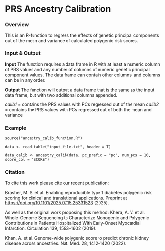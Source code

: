 # PRS Ancestry Calibration
### Overview
This is an R-function to regress the effects of genetic principal components out of the mean and variance of calculated polygenic risk scores.

### Input & Output
**Input**
The function requires a data frame in R with at least a numeric column of PRS values and any number of columns of numeric genetic principal component values. The data frame can contain other columns, and columns can be in any order.

**Output**
The function will output a data frame that is the same as the input data frame, but with two additional columns appended. 

*calib1* = contains the PRS values with PCs regressed out of the mean
*calib2* = contains the PRS values with PCs regressed out of both the mean and variance

### Example
```
source("ancestry_calib_function.R")

data <- read.table("input_file.txt", header = T)

data_calib <- ancestry_calib(data, pc_prefix = "pc", num_pcs = 10, score_col = "SCORE")
```

### Citation

To cite this work please cite our recent publication: 

Brasher, M. S. et al. Enabling reproducible type 1 diabetes polygenic risk scoring for clinical and translational applications. Preprint at https://doi.org/10.1101/2025.07.15.25331523 (2025).

As well as the original work proposing this method:
Khera, A. V. et al. Whole-Genome Sequencing to Characterize Monogenic and Polygenic Contributions in Patients Hospitalized With Early-Onset Myocardial Infarction. Circulation 139, 1593–1602 (2019).

Khan, A. et al. Genome-wide polygenic score to predict chronic kidney disease across ancestries. Nat. Med. 28, 1412–1420 (2022).